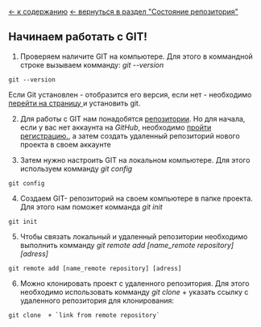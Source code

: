 [<- к содержанию](./readme.md)
[<- вернуться в раздел "Состояние репозитория"](./repository_state.md)

## Начинаем работать с GIT!
1. Проверяем наличите GIT на компьютере. Для этого в коммандной строке вызываем комманду: _git --version_ 
 ```bash=
 git --version
 ```

Если Git установлен - отобразится его версия, если нет  - необходимо [перейти на страницу ](https://git-scm.com/download/win) и установить git. 

2. Для работы с GIT нам понадобятся [репозитории](./repository.md). Но для начала, если у вас нет аккаунта на *GitHub*, необходимо [пройти регистрацию.]( https://github.com/), а затем создать удаленный репозиторий нового проекта в своем аккаунте

3. Затем нужно настроить GIT на локальном компьютере. Для этого используем комманду  _git config_

```bash=
git config
```

4. Создаем GIT- репозиторий на своем компьютере в папке проекта. Для этого нам поможет комманда _git init_

```bash=
git init
```
5. Чтобы связать локальный и удаленный репозитории необходимо выполнить комманду _git remote add [name_remote repository] [adress]_

```bash=
git remote add [name_remote repository] [adress]
```

6. Можно клонировать проект с удаленного репозитория. Для этого необходимо использовать комманду _git clone_ + указать ссылку с удаленного репозитория для клонирования: 

```bash=
git clone  + `link from remote repository`
```